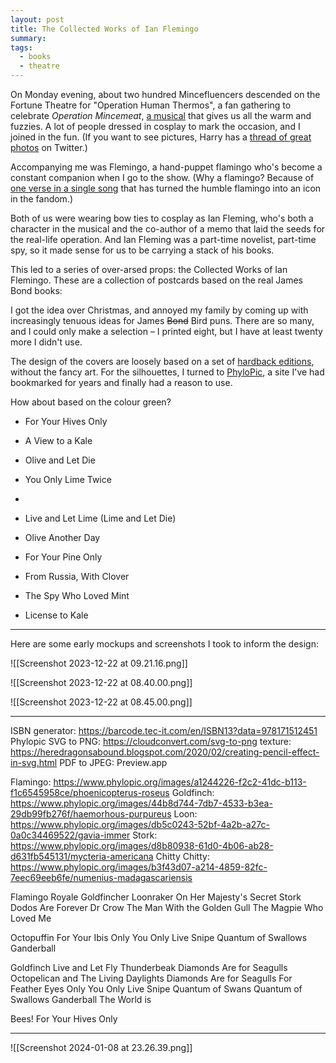```yaml
---
layout: post
title: The Collected Works of Ian Flemingo
summary: 
tags: 
  - books
  - theatre
---
```

On Monday evening, about two hundred Mincefluencers descended on the Fortune Theatre for "Operation Human Thermos", a fan gathering to celebrate *Operation Mincemeat*, [a musical] that gives us all the warm and fuzzies.
A lot of people dressed in cosplay to mark the occasion, and I joined in the fun.
(If you want to see pictures, Harry has a [thread of great photos][twitter] on Twitter.)

Accompanying me was Flemingo, a hand-puppet flamingo who's become a constant companion when I go to the show.
(Why a flamingo?
Because of [one verse in a single song][gtb] that has turned the humble flamingo into an icon in the fandom.)

Both of us were wearing bow ties to cosplay as Ian Fleming, who's both a character in the musical and the co-author of a memo that laid the seeds for the real-life operation.
And Ian Fleming was a part-time novelist, part-time spy, so it made sense for us to be carrying a stack of his books.

This led to a series of over-arsed props: the Collected Works of Ian Flemingo.
These are a collection of postcards based on the real James Bond books:

I got the idea over Christmas, and annoyed my family by coming up with increasingly tenuous ideas for James <s>Bond</s> Bird puns.
There are so many, and I could only make a selection – I printed eight, but I have at least twenty more I didn't use.

The design of the covers are loosely based on a set of [hardback editions], without the fancy art.
For the silhouettes, I turned to [PhyloPic], a site I've had bookmarked for years and finally had a reason to use.

[twitter]: https://twitter.com/HarryBower_/status/1746971616934793273
[a musical]: https://www.operationmincemeat.com/
[gtb]: https://www.youtube.com/watch?v=70Q5ljDokFA&t=134s
[hardback editions]: https://www.ianfleming.com/introducing-new-fleming-007-hardback-editions/
[PhyloPic]: https://www.phylopic.org/

How about based on the colour green?

* For Your Hives Only

* A View to a Kale
* Olive and Let Die
* You Only Lime Twice
* 
* Live and Let Lime (Lime and Let Die)
* Olive Another Day
* For Your Pine Only
* From Russia, With Clover

* The Spy Who Loved Mint
* License to Kale

---

Here are some early mockups and screenshots I took to inform the design:

![[Screenshot 2023-12-22 at 09.21.16.png]]

![[Screenshot 2023-12-22 at 08.40.00.png]]

![[Screenshot 2023-12-22 at 08.45.00.png]]

---

ISBN generator: https://barcode.tec-it.com/en/ISBN13?data=978171512451
Phylopic
SVG to PNG: https://cloudconvert.com/svg-to-png
texture: https://heredragonsabound.blogspot.com/2020/02/creating-pencil-effect-in-svg.html
PDF to JPEG: Preview.app

Flamingo: https://www.phylopic.org/images/a1244226-f2c2-41dc-b113-f1c6545958ce/phoenicopterus-roseus
Goldfinch: https://www.phylopic.org/images/44b8d744-7db7-4533-b3ea-29db99fb276f/haemorhous-purpureus
Loon: https://www.phylopic.org/images/db5c0243-52bf-4a2b-a27c-0a0c34469522/gavia-immer
Stork: https://www.phylopic.org/images/d8b80938-61d0-4b06-ab28-d631fb545131/mycteria-americana
Chitty Chitty: https://www.phylopic.org/images/b3f43d07-a214-4859-82fc-7eec69eeb6fe/numenius-madagascariensis

Flamingo Royale
Goldfincher
Loonraker
On Her Majesty's Secret Stork
Dodos Are Forever
Dr Crow
The Man With the Golden Gull
The Magpie Who Loved Me

Octopuffin
For Your Ibis Only
You Only Live Snipe
Quantum of Swallows
Ganderball

Goldfinch
Live and Let Fly
Thunderbeak
Diamonds Are for Seagulls
Octopelican and The Living Daylights
Diamonds Are for Seagulls
For Feather Eyes Only
You Only Live Snipe
Quantum of Swans
Quantum of Swallows
Ganderball
The World is 

Bees!
For Your Hives Only

---
![[Screenshot 2024-01-08 at 23.26.39.png]]

